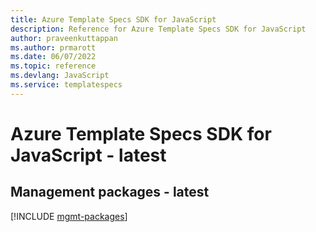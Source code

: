 ```yaml
---
title: Azure Template Specs SDK for JavaScript
description: Reference for Azure Template Specs SDK for JavaScript
author: praveenkuttappan
ms.author: prmarott
ms.date: 06/07/2022
ms.topic: reference
ms.devlang: JavaScript
ms.service: templatespecs
---
```

# Azure Template Specs SDK for JavaScript - latest
## Management packages - latest
[!INCLUDE [mgmt-packages](template-specs-mgmt-index.md)]
